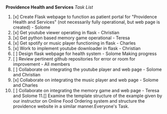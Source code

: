 **Providence Health and Services**
*Task List*

1. [x] Create Flask webpage to function as patient portal for "Providence Health and Services" (not necessarily fully operational, but web page is created) - Solome 
2. [x] Get youtube viewer operating in flask - Christian 
3. [x] Get python based memory game operational - Teresa 
4. [x] Get spotify or music player functioning in flask - Charles 
5. [x] Work to implement youtube downloader in flask - Christian 
6. [ ] Design flask webpage for health system - Solome Making progress
7. [ ] Review pertinent github repositories for error or room for improvement - All members
8. [ ] Collaborate on integrating the youtube player and web page - Solome and Christian
9. [x] Collaborate on integrating the music player and web page - Solome and Charles
10. [ ] Collaborate on integrating the memory game and web page - Teresa and Solome
11.[] Examine the template structure of the example given by our instructor on Online Food Ordering system and structure the providence website in a similar manner.Everyone's Task.
